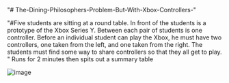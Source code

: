 "# The-Dining-Philosophers-Problem-But-With-Xbox-Controllers-" 

"#Five students are sitting at a round table. In front of the students is a prototype of the 
Xbox Series Y. Between each pair of students is one controller. Before an individual 
student can play the Xbox, he must have two controllers, one taken from the left, and 
one taken from the right. The students must find some way to share controllers so that 
they all get to play. "
Runs for 2 minutes then spits out a summary table

![image](https://user-images.githubusercontent.com/94414702/161147942-6827f5c5-d661-45f2-a52a-5552e21f21ca.png)
